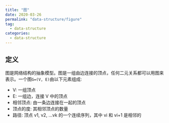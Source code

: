 ```yaml
---
title: "图"
date: 2020-03-26
permalink: "data-structure/figure"
tag:
  - data-structure
categories:
  - data-structure
---
```


## 定义

图是网络结构的抽象模型。图是一组由边连接的顶点，任何二元关系都可以用图来表示。一个图`G=(V, E)`由以下元素组成:

- V: 一组顶点
- E: 一组边，连接 V 中的顶点
- 相邻顶点: 由一条边连接在一起的顶点
- 顶点的度: 其相邻顶点的数量
- 路径: 顶点 v1, v2, ...vk 的一个连续序列，其中 vi 和 vi+1 是相邻的
